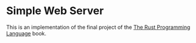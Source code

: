# Simple Web Server
This is an implementation of the final project of the [The Rust Programming Language](https://doc.rust-lang.org/book/) book.
